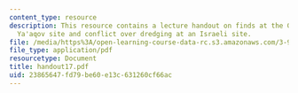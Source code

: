 ```yaml
---
content_type: resource
description: This resource contains a lecture handout on finds at the Gesher Benot
  Ya'aqov site and conflict over dredging at an Israeli site.
file: /media/https%3A/open-learning-course-data-rc.s3.amazonaws.com/3-987-human-origins-and-evolution-spring-2006/23865647fd79be60e13c631260cf66ac_handout17.pdf
file_type: application/pdf
resourcetype: Document
title: handout17.pdf
uid: 23865647-fd79-be60-e13c-631260cf66ac
---
```

